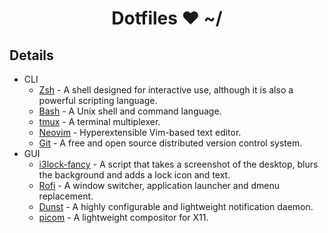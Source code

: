 <h1 align="center">Dotfiles ❤ ~/ </h1>

## Details

- CLI
  - [Zsh](https://github.com/zsh-users/zsh) - A shell designed for interactive use, although it is also a powerful scripting language.
  - [Bash](https://git.savannah.gnu.org/cgit/bash.git) - A Unix shell and command language.
  - [tmux](https://github.com/tmux/tmux) - A terminal multiplexer.
  - [Neovim](https://github.com/neovim/neovim) - Hyperextensible Vim-based text editor.
  - [Git](https://github.com/git/git) - A free and open source distributed version control system.
- GUI
  - [i3lock-fancy](https://github.com/meskarune/i3lock-fancy) - A script that takes a screenshot of the desktop, blurs the background and adds a lock icon and text.
  - [Rofi](https://github.com/davatorium/rofi) - A window switcher, application launcher and dmenu replacement.
  - [Dunst](https://github.com/dunst-project/dunst) - A highly configurable and lightweight notification daemon.
  - [picom](https://github.com/yshui/picom) - A lightweight compositor for X11.
